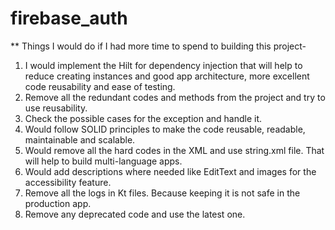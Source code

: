 # firebase_auth

** Things I would do if I had more time to spend to building this project-

1. I would implement the Hilt for dependency injection that will help to reduce creating instances and good app architecture, 
more excellent code reusability and ease of testing.
2. Remove all the redundant codes and methods from the project and try to use reusability. 
3. Check the possible cases for the exception and handle it.
4. Would follow SOLID principles to make the code reusable, readable, maintainable and scalable.
5. Would remove all the hard codes in the XML and use string.xml file. That will help to build multi-language apps.
6. Would add descriptions where needed like EditText and images for the accessibility feature.
7. Remove all the logs in Kt files. Because keeping it is not safe in the production app.
8. Remove any deprecated code and use the latest one. 
